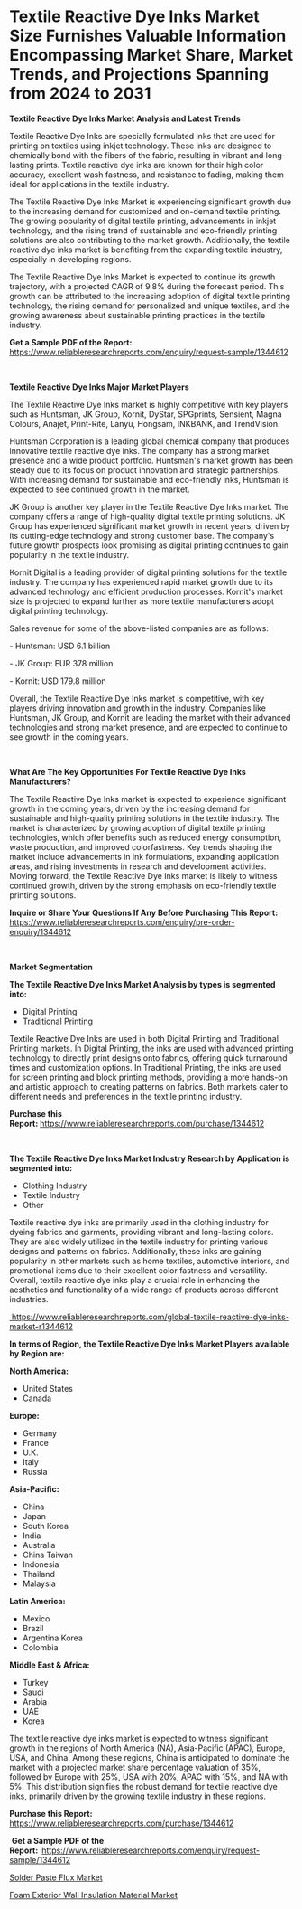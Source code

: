 <p><h1>Textile Reactive Dye Inks Market Size Furnishes Valuable Information Encompassing Market Share, Market Trends, and Projections Spanning from 2024 to 2031</h1></p><p><strong>Textile Reactive Dye Inks Market Analysis and Latest Trends</strong></p>
<p><p>Textile Reactive Dye Inks are specially formulated inks that are used for printing on textiles using inkjet technology. These inks are designed to chemically bond with the fibers of the fabric, resulting in vibrant and long-lasting prints. Textile reactive dye inks are known for their high color accuracy, excellent wash fastness, and resistance to fading, making them ideal for applications in the textile industry.</p><p>The Textile Reactive Dye Inks Market is experiencing significant growth due to the increasing demand for customized and on-demand textile printing. The growing popularity of digital textile printing, advancements in inkjet technology, and the rising trend of sustainable and eco-friendly printing solutions are also contributing to the market growth. Additionally, the textile reactive dye inks market is benefiting from the expanding textile industry, especially in developing regions.</p><p>The Textile Reactive Dye Inks Market is expected to continue its growth trajectory, with a projected CAGR of 9.8% during the forecast period. This growth can be attributed to the increasing adoption of digital textile printing technology, the rising demand for personalized and unique textiles, and the growing awareness about sustainable printing practices in the textile industry.</p></p>
<p><strong>Get a Sample PDF of the Report:&nbsp;</strong> <a href="https://www.reliableresearchreports.com/enquiry/request-sample/1344612">https://www.reliableresearchreports.com/enquiry/request-sample/1344612</a></p>
<p>&nbsp;</p>
<p><strong>Textile Reactive Dye Inks Major Market Players</strong></p>
<p><p>The Textile Reactive Dye Inks market is highly competitive with key players such as Huntsman, JK Group, Kornit, DyStar, SPGprints, Sensient, Magna Colours, Anajet, Print-Rite, Lanyu, Hongsam, INKBANK, and TrendVision.</p><p>Huntsman Corporation is a leading global chemical company that produces innovative textile reactive dye inks. The company has a strong market presence and a wide product portfolio. Huntsman's market growth has been steady due to its focus on product innovation and strategic partnerships. With increasing demand for sustainable and eco-friendly inks, Huntsman is expected to see continued growth in the market.</p><p>JK Group is another key player in the Textile Reactive Dye Inks market. The company offers a range of high-quality digital textile printing solutions. JK Group has experienced significant market growth in recent years, driven by its cutting-edge technology and strong customer base. The company's future growth prospects look promising as digital printing continues to gain popularity in the textile industry.</p><p>Kornit Digital is a leading provider of digital printing solutions for the textile industry. The company has experienced rapid market growth due to its advanced technology and efficient production processes. Kornit's market size is projected to expand further as more textile manufacturers adopt digital printing technology.</p><p>Sales revenue for some of the above-listed companies are as follows:</p><p>- Huntsman: USD 6.1 billion</p><p>- JK Group: EUR 378 million</p><p>- Kornit: USD 179.8 million</p><p>Overall, the Textile Reactive Dye Inks market is competitive, with key players driving innovation and growth in the industry. Companies like Huntsman, JK Group, and Kornit are leading the market with their advanced technologies and strong market presence, and are expected to continue to see growth in the coming years.</p></p>
<p>&nbsp;</p>
<p><strong>What Are The Key Opportunities For Textile Reactive Dye Inks Manufacturers?</strong></p>
<p><p>The Textile Reactive Dye Inks market is expected to experience significant growth in the coming years, driven by the increasing demand for sustainable and high-quality printing solutions in the textile industry. The market is characterized by growing adoption of digital textile printing technologies, which offer benefits such as reduced energy consumption, waste production, and improved colorfastness. Key trends shaping the market include advancements in ink formulations, expanding application areas, and rising investments in research and development activities. Moving forward, the Textile Reactive Dye Inks market is likely to witness continued growth, driven by the strong emphasis on eco-friendly textile printing solutions.</p></p>
<p><strong>Inquire or Share Your Questions If Any Before Purchasing This Report:</strong> <a href="https://www.reliableresearchreports.com/enquiry/pre-order-enquiry/1344612">https://www.reliableresearchreports.com/enquiry/pre-order-enquiry/1344612</a></p>
<p>&nbsp;</p>
<p><strong>Market Segmentation</strong></p>
<p><strong>The Textile Reactive Dye Inks Market Analysis by types is segmented into:</strong></p>
<p><ul><li>Digital Printing</li><li>Traditional Printing</li></ul></p>
<p><p>Textile Reactive Dye Inks are used in both Digital Printing and Traditional Printing markets. In Digital Printing, the inks are used with advanced printing technology to directly print designs onto fabrics, offering quick turnaround times and customization options. In Traditional Printing, the inks are used for screen printing and block printing methods, providing a more hands-on and artistic approach to creating patterns on fabrics. Both markets cater to different needs and preferences in the textile printing industry.</p></p>
<p><strong>Purchase this Report:&nbsp;</strong><a href="https://www.reliableresearchreports.com/purchase/1344612">https://www.reliableresearchreports.com/purchase/1344612</a></p>
<p>&nbsp;</p>
<p><strong>The Textile Reactive Dye Inks Market Industry Research by Application is segmented into:</strong></p>
<p><ul><li>Clothing Industry</li><li>Textile Industry</li><li>Other</li></ul></p>
<p><p>Textile reactive dye inks are primarily used in the clothing industry for dyeing fabrics and garments, providing vibrant and long-lasting colors. They are also widely utilized in the textile industry for printing various designs and patterns on fabrics. Additionally, these inks are gaining popularity in other markets such as home textiles, automotive interiors, and promotional items due to their excellent color fastness and versatility. Overall, textile reactive dye inks play a crucial role in enhancing the aesthetics and functionality of a wide range of products across different industries.</p></p>
<p><a href="https://www.reliableresearchreports.com/global-textile-reactive-dye-inks-market-r1344612">&nbsp;https://www.reliableresearchreports.com/global-textile-reactive-dye-inks-market-r1344612</a></p>
<p><strong>In terms of Region, the Textile Reactive Dye Inks Market Players available by Region are:</strong></p>
<p>
    <p> <strong> North America: </strong>
        <ul>
            <li>United States</li>
            <li>Canada</li>
        </ul>
        </p> 
    <p> <strong> Europe: </strong>
        <ul>
            <li>Germany</li>
            <li>France</li>
            <li>U.K.</li>
            <li>Italy</li>
            <li>Russia</li>
        </ul>
        </p> 
    <p> <strong> Asia-Pacific: </strong>
        <ul>
            <li>China</li>
            <li>Japan</li>
            <li>South Korea</li>
            <li>India</li>
            <li>Australia</li>
            <li>China Taiwan</li>
            <li>Indonesia</li>
            <li>Thailand</li>
            <li>Malaysia</li>
        </ul>
        </p> 
    <p> <strong> Latin America: </strong>
        <ul>
            <li>Mexico</li>
            <li>Brazil</li>
            <li>Argentina Korea</li>
            <li>Colombia</li>
        </ul>
        </p> 
    <p> <strong> Middle East & Africa: </strong>
        <ul>
            <li>Turkey</li>
            <li>Saudi</li>
            <li>Arabia</li>
            <li>UAE</li>
            <li>Korea</li>
        </ul>
    </p>
    </p>
<p><p>The textile reactive dye inks market is expected to witness significant growth in the regions of North America (NA), Asia-Pacific (APAC), Europe, USA, and China. Among these regions, China is anticipated to dominate the market with a projected market share percentage valuation of 35%, followed by Europe with 25%, USA with 20%, APAC with 15%, and NA with 5%. This distribution signifies the robust demand for textile reactive dye inks, primarily driven by the growing textile industry in these regions.</p></p>
<p><strong>Purchase this Report: </strong><a href="https://www.reliableresearchreports.com/purchase/1344612">https://www.reliableresearchreports.com/purchase/1344612</a></p>
<p>&nbsp;<strong>Get a Sample PDF of the Report:&nbsp;&nbsp;</strong><a href="https://www.reliableresearchreports.com/enquiry/request-sample/1344612">https://www.reliableresearchreports.com/enquiry/request-sample/1344612</a></p>
<p><strong></strong></p>
<p><p><a href="https://issuu.com/reportprime-2/docs/solder-paste-flux-market-size-2030.pptx">Solder Paste Flux Market</a></p><p><a href="https://github.com/sofayahoo2023/Market-Research-Report-List-4/blob/main/foam-exterior-wall-insulation-material-market.md">Foam Exterior Wall Insulation Material Market</a></p></p>